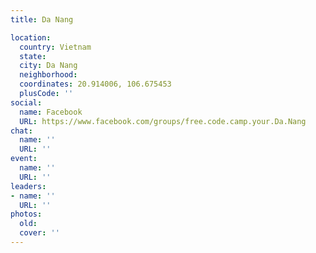 ```yaml
---
title: Da Nang

location:
  country: Vietnam
  state: 
  city: Da Nang
  neighborhood: 
  coordinates: 20.914006, 106.675453
  plusCode: ''
social:
  name: Facebook
  URL: https://www.facebook.com/groups/free.code.camp.your.Da.Nang
chat:
  name: ''
  URL: ''
event:
  name: ''
  URL: ''
leaders:
- name: ''
  URL: ''
photos:
  old: 
  cover: ''
---
```

